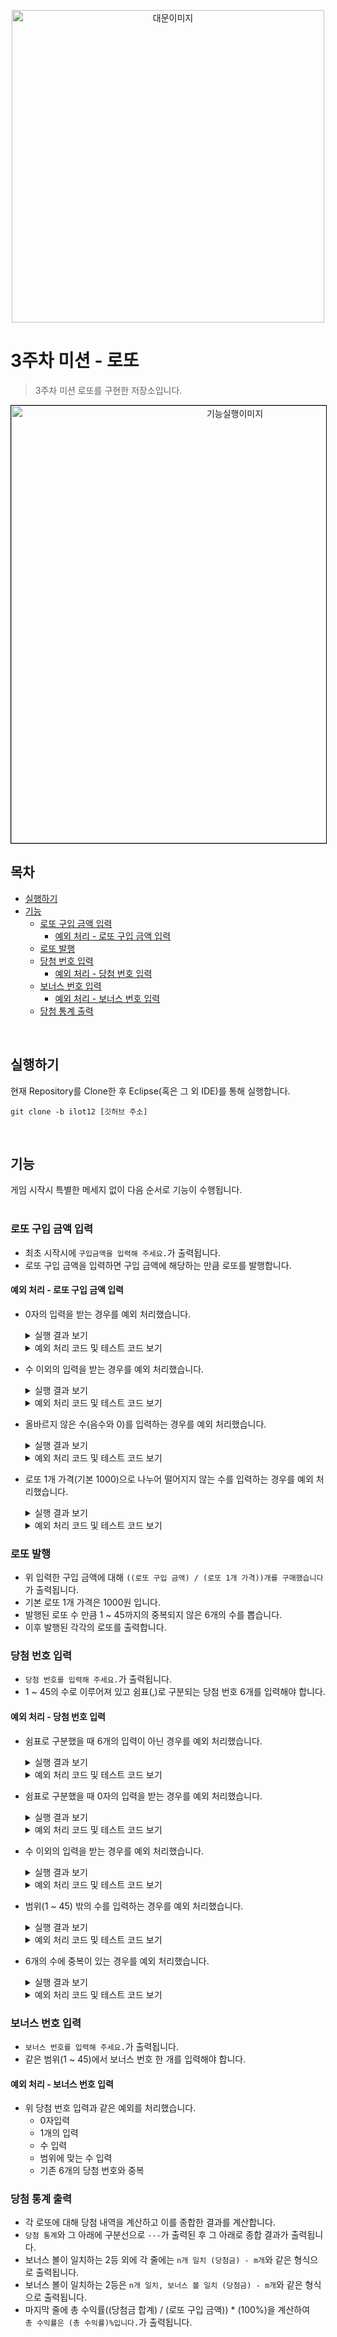 <p align="center">
    <img src="./.png" alt="대문이미지" width="500px">
</p>

# 3주차 미션 - 로또
> 3주차 미션 로또를 구현한 저장소입니다.

<div style="text-align:center;">
    <img src="./Application.gif" alt="기능실행이미지" width="700px" style="border: 1px solid #000;">
</div>

## 목차
 - [실행하기](#실행하기)
 - [기능](#기능)
	- [로또 구입 금액 입력](#로또-구입-금액-입력)
		- [예외 처리 - 로또 구입 금액 입력](#예외-처리---로또-구입-금액-입력)
	- [로또 발행](#로또-발행)
	- [당첨 번호 입력](#당첨-번호-입력)
		- [예외 처리 - 당첨 번호 입력](#예외-처리---당첨-번호-입력)
	- [보너스 번호 입력](#보너스-번호-입력)
		- [예외 처리 - 보너스 번호 입력](#예외-처리---보너스-번호-입력)
	- [당첨 통계 출력](#당첨-통계-출력)

<br>

## 실행하기
현재 Repository를 Clone한 후 Eclipse(혹은 그 외 IDE)를 통해 실행합니다.
```git
git clone -b ilot12 [깃허브 주소]
```
<br>

## 기능
게임 시작시 특별한 메세지 없이 다음 순서로 기능이 수행됩니다.
<br>
<br>

### 로또 구입 금액 입력
- 최초 시작시에 `구입금액을 입력해 주세요.`가 출력됩니다.
- 로또 구입 금액을 입력하면 구입 금액에 해당하는 만큼 로또를 발행합니다.

#### 예외 처리 - 로또 구입 금액 입력

- 0자의 입력을 받는 경우를 예외 처리했습니다.
	<details>
	<summary>실행 결과 보기</summary>
		<img src="./imgs/.gif" alt="" width="700px">
	</details>
	<details>
	<summary>예외 처리 코드 및 테스트 코드 보기</summary>
		<img src="./imgs/.png" alt="" width="800px">
	</details>

- 수 이외의 입력을 받는 경우를 예외 처리했습니다.
	<details>
	<summary>실행 결과 보기</summary>
		<img src="./imgs/.gif" alt="" width="700px">
	</details>
	<details>
	<summary>예외 처리 코드 및 테스트 코드 보기</summary>
		<img src="./imgs/.png" alt="" width="800px">
	</details>
	
- 올바르지 않은 수(음수와 0)를 입력하는 경우를 예외 처리했습니다.
	<details>
	<summary>실행 결과 보기</summary>
		<img src="./imgs/.gif" alt="" width="700px">
	</details>
	<details>
	<summary>예외 처리 코드 및 테스트 코드 보기</summary>
		<img src="./imgs/.png" alt="" width="800px">
	</details>

- 로또 1개 가격(기본 1000)으로 나누어 떨어지지 않는 수를 입력하는 경우를 예외 처리했습니다.
	<details>
	<summary>실행 결과 보기</summary>
		<img src="./imgs/.gif" alt="" width="700px">
	</details>
	<details>
	<summary>예외 처리 코드 및 테스트 코드 보기</summary>
		<img src="./imgs/.png" alt="" width="800px">
	</details>

### 로또 발행
- 위 입력한 구입 금액에 대해 `((로또 구입 금액) / (로또 1개 가격))개를 구매했습니다`가 출력됩니다.
- 기본 로또 1개 가격은 1000원 입니다.
- 발행된 로또 수 만큼 1 ~ 45까지의 중복되지 않은 6개의 수를 뽑습니다.
- 이후 발행된 각각의 로또를 출력합니다.

### 당첨 번호 입력
- `당첨 번호를 입력해 주세요.`가 출력됩니다.
- 1 ~ 45의 수로 이루어져 있고 쉼표(,)로 구분되는 당첨 번호 6개를 입력해야 합니다.

#### 예외 처리 - 당첨 번호 입력

- 쉼표로 구분했을 때 6개의 입력이 아닌 경우를 예외 처리했습니다.
	<details>
	<summary>실행 결과 보기</summary>
		<img src="./imgs/.gif" alt="" width="700px">
	</details>
	<details>
	<summary>예외 처리 코드 및 테스트 코드 보기</summary>
		<img src="./imgs/.png" alt="" width="800px">
	</details>
	
- 쉼표로 구분했을 때 0자의 입력을 받는 경우를 예외 처리했습니다.
	<details>
	<summary>실행 결과 보기</summary>
		<img src="./imgs/.gif" alt="" width="700px">
	</details>
	<details>
	<summary>예외 처리 코드 및 테스트 코드 보기</summary>
		<img src="./imgs/.png" alt="" width="800px">
	</details>
	
- 수 이외의 입력을 받는 경우를 예외 처리했습니다.
	<details>
	<summary>실행 결과 보기</summary>
		<img src="./imgs/.gif" alt="" width="700px">
	</details>
	<details>
	<summary>예외 처리 코드 및 테스트 코드 보기</summary>
		<img src="./imgs/.png" alt="" width="800px">
	</details>

- 범위(1 ~ 45) 밖의 수를 입력하는 경우를 예외 처리했습니다.
	<details>
	<summary>실행 결과 보기</summary>
		<img src="./imgs/.gif" alt="" width="700px">
	</details>
	<details>
	<summary>예외 처리 코드 및 테스트 코드 보기</summary>
		<img src="./imgs/.png" alt="" width="800px">
	</details>
	
- 6개의 수에 중복이 있는 경우를 예외 처리했습니다.
	<details>
	<summary>실행 결과 보기</summary>
		<img src="./imgs/.gif" alt="" width="700px">
	</details>
	<details>
	<summary>예외 처리 코드 및 테스트 코드 보기</summary>
		<img src="./imgs/.png" alt="" width="800px">
	</details>
	
### 보너스 번호 입력
- `보너스 번호를 입력해 주세요.`가 출력됩니다.
- 같은 범위(1 ~ 45)에서 보너스 번호 한 개를 입력해야 합니다.
	
#### 예외 처리 - 보너스 번호 입력
- 위 당첨 번호 입력과 같은 예외를 처리했습니다.
	- 0자입력
	- 1개의 입력
	- 수 입력
	- 범위에 맞는 수 입력
	- 기존 6개의 당첨 번호와 중복

### 당첨 통계 출력
- 각 로또에 대해 당첨 내역을 계산하고 이를 종합한 결과를 계산합니다.
- `당첨 통계`와 그 아래에 구분선으로 `---`가 출력된 후 그 아래로 종합 결과가 출력됩니다.
- 보너스 볼이 일치하는 2등 외에 각 줄에는 `n개 일치 (당첨금) - m개`와 같은 형식으로 출력됩니다.
- 보너스 볼이 일치하는 2등은 `n개 일치, 보너스 볼 일치 (당첨금) - m개`와 같은 형식으로 출력됩니다.
- 마지막 줄에 총 수익률((당첨금 합계) / (로또 구입 금액)) \* (100%)을 계산하여
<br> `총 수익률은 (총 수익률)%입니다.`가 출력됩니다.